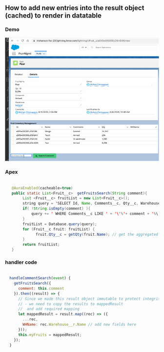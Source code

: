 ## How to add new entries into the result object (cached) to render in datatable

### Demo
![Demo Datatable](img/lwc-dt-mutation.gif)


### Apex

```java

   @AuraEnabled(cacheable=true)
   public static List<Fruit__c>  getFruitsSearch(String comment){ 
        List <Fruit__c> fruitList = new List<Fruit__c>();
        string query = 'SELECT Id, Name, Comments__c, Qty__c, Warehouse__r.Name  FROM Fruit__c' ; 
        if( !String.isEmpty(comment) ){
            query += ' WHERE Comments__c LIKE ' + '\'%'+ comment + '%\'';
        }
        fruitList = Database.query(query);
        for (Fruit__c fruit: fruitList) {
              fruit.Qty__c = getQty(fruit.Name); // get the aggregated value
        }
        return fruitList;
   }

```


### handler code
```js

  handleCommentSearch(event) {
    getFruitsSearch({
      comment: this.comment
    }).then((result) => {
      // Since we made this result object immutable to protect integrity of the cache
      // - we need to copy the results to mappedResult
      //  and add required mapping
      let mappedResult = result.map((rec) => ({
        ...rec,
        WHName: rec.Warehouse__r.Name // add new fields here
      }));
      this.myFruits = mappedResult;
    });
  }


```



